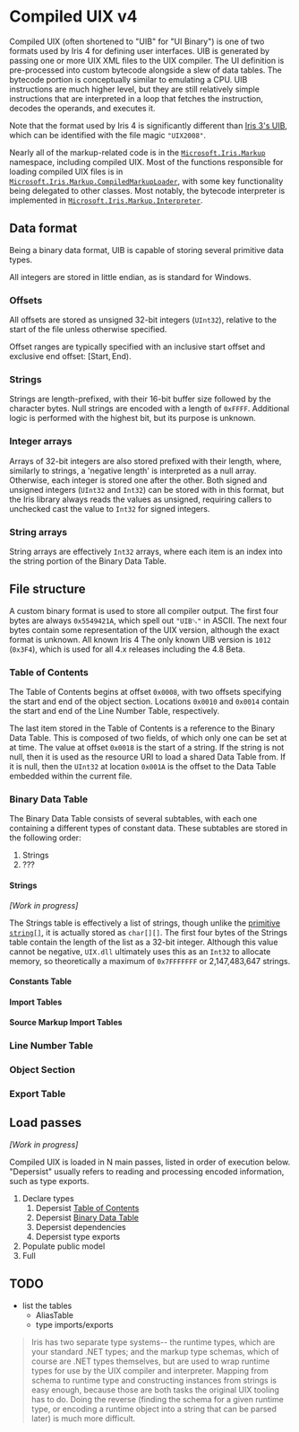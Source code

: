 # Compiled UIX v4
Compiled UIX (often shortened to "UIB" for "UI Binary") is one of two formats used by Iris 4 for defining user interfaces. UIB is generated by passing one or more UIX XML files to the UIX compiler. The UI definition is pre-processed into custom bytecode alongside a slew of data tables. The bytecode portion is conceptually similar to emulating a CPU. UIB instructions are much higher level, but they are still relatively simple instructions that are interpreted in a loop that fetches the instruction, decodes the operands, and executes it.

Note that the format used by Iris 4 is significantly different than [Iris 3's UIB](./compiled-uix-3.md), which can be identified with the file magic `"UIX2008"`.

Nearly all of the markup-related code is in the [`Microsoft.Iris.Markup`](https://github.com/ZuneDev/MicrosoftIris/blob/master/UIX/Microsoft/Iris/Markup/) namespace, including compiled UIX. Most of the functions responsible for loading compiled UIX files is in [`Microsoft.Iris.Markup.CompiledMarkupLoader`](https://github.com/ZuneDev/MicrosoftIris/blob/master/UIX/Microsoft/Iris/Markup/CompiledMarkupLoader.cs), with some key functionality being delegated to other classes. Most notably, the bytecode interpreter is implemented in [`Microsoft.Iris.Markup.Interpreter`](https://github.com/ZuneDev/MicrosoftIris/blob/master/UIX/Microsoft/Iris/Markup/Interpreter.cs).

## Data format
Being a binary data format, UIB is capable of storing several primitive data types.

All integers are stored in little endian, as is standard for Windows.

### Offsets
All offsets are stored as unsigned 32-bit integers (`UInt32`), relative to the start of the file unless otherwise specified.

Offset ranges are typically specified with an inclusive start offset and exclusive end offset: $[\mathrm{Start}, \mathrm{End})$.

### Strings
Strings are length-prefixed, with their 16-bit buffer size followed by the character bytes. Null strings are encoded with a length of `0xFFFF`. Additional logic is performed with the highest bit, but its purpose is unknown.

### Integer arrays
Arrays of 32-bit integers are also stored prefixed with their length, where, similarly to strings, a 'negative length' is interpreted as a null array. Otherwise, each integer is stored one after the other. Both signed and unsigned integers (`UInt32` and `Int32`) can be stored with in this format, but the Iris library always reads the values as unsigned, requiring callers to unchecked cast the value to `Int32` for signed integers.

### String arrays
String arrays are effectively `Int32` arrays, where each item is an index into the string portion of the Binary Data Table.

## File structure
A custom binary format is used to store all compiler output. The first four bytes are always `0x5549421A`, which spell out `"UIB␚"` in ASCII. The next four bytes contain some representation of the UIX version, although the exact format is unknown. All known Iris 4 The only known UIB version is `1012` (`0x3F4`), which is used for all 4.x releases including the 4.8 Beta.

### Table of Contents
The Table of Contents begins at offset `0x0008`, with two offsets specifying the start and end of the object section. Locations `0x0010` and `0x0014` contain the start and end of the Line Number Table, respectively.

The last item stored in the Table of Contents is a reference to the Binary Data Table. This is composed of two fields, of which only one can be set at at time. The value at offset `0x0018` is the start of a string. If the string is not null, then it is used as the resource URI to load a shared Data Table from. If it is null, then the `UInt32` at location `0x001A` is the offset to the Data Table embedded within the current file.

### Binary Data Table
The Binary Data Table consists of several subtables, with each one containing a different types of constant data. These subtables are stored in the following order:
1. Strings
1. ???

#### Strings
*[Work in progress]*

The Strings table is effectively a list of strings, though unlike the [primitive `string[]`](./compiled-uix.md#string-arrays), it is actually stored as `char[][]`. The first four bytes of the Strings table contain the length of the list as a 32-bit integer. Although this value cannot be negative, `UIX.dll` ultimately uses this as an `Int32` to allocate memory, so theoretically a maximum of `0x7FFFFFFF` or 2,147,483,647 strings.

#### Constants Table

#### Import Tables

#### Source Markup Import Tables

### Line Number Table

### Object Section

### Export Table

## Load passes
*[Work in progress]*

Compiled UIX is loaded in N main passes, listed in order of execution below. "Depersist" usually refers to reading and processing encoded information, such as type exports.
1. Declare types
    1. Depersist [Table of Contents](./compiled-uix.md#table-of-contents)
    1. Depersist [Binary Data Table](./compiled-uix.md#binary-data-table)
    1. Depersist dependencies
    1. Depersist type exports
1. Populate public model
1. Full

## TODO
- list the tables
    - AliasTable
    - type imports/exports
> Iris has two separate type systems-- the runtime types, which are your standard .NET types; and the markup type schemas, which of course are .NET types themselves, but are used to wrap runtime types for use by the UIX compiler and interpreter. Mapping from schema to runtime type and constructing instances from strings is easy enough, because those are both tasks the original UIX tooling has to do. Doing the reverse (finding the schema for a given runtime type, or encoding a runtime object into a string that can be parsed later) is much more difficult.